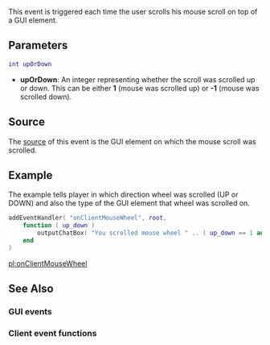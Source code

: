 This event is triggered each time the user scrolls his mouse scroll on top of a GUI element.

Parameters
----------

``` lua
int upOrDown
```

-   **upOrDown**: An integer representing whether the scroll was scrolled up or down. This can be either **1** (mouse was scrolled up) or **-1** (mouse was scrolled down).

Source
------

The [source](/docs/event_system#Event_source.md "wikilink") of this event is the GUI element on which the mouse scroll was scrolled.

Example
-------

The example tells player in which direction wheel was scrolled (UP or DOWN) and also the type of the GUI element that wheel was scrolled on.

``` lua
addEventHandler( "onClientMouseWheel", root,
    function ( up_down )
        outputChatBox( "You scrolled mouse wheel " .. ( up_down == 1 and "UP" or "DOWN" ) .. " on " .. getElementType( source ) )
    end
)
```

[pl:onClientMouseWheel](/docs/pl:onClientMouseWheel.md "wikilink")

See Also
--------

### GUI events

### Client event functions
